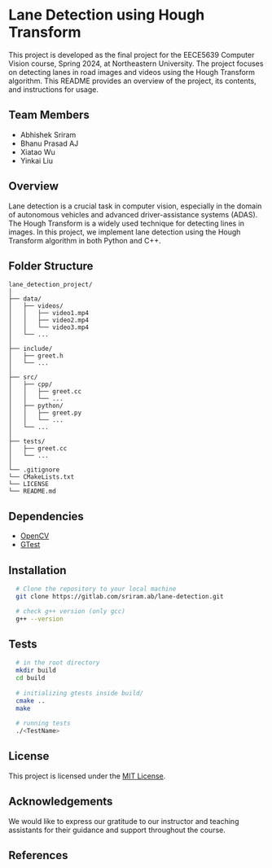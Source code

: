 # Lane Detection using Hough Transform

This project is developed as the final project for the EECE5639 Computer Vision course, Spring 2024, at Northeastern University. The project focuses on detecting lanes in road images and videos using the Hough Transform algorithm. This README provides an overview of the project, its contents, and instructions for usage.

## Team Members
- Abhishek Sriram
- Bhanu Prasad AJ
- Xiatao Wu
- Yinkai Liu

## Overview
Lane detection is a crucial task in computer vision, especially in the domain of autonomous vehicles and advanced driver-assistance systems (ADAS). The Hough Transform is a widely used technique for detecting lines in images. In this project, we implement lane detection using the Hough Transform algorithm in both Python and C++.

## Folder Structure

```
lane_detection_project/
│
├── data/
│   ├── videos/
│   │   ├── video1.mp4
│   │   ├── video2.mp4
│   │   └── video3.mp4
│   └── ...
│
├── include/
│   ├── greet.h
│   └── ...
│
├── src/
│   ├── cpp/
│   │   ├── greet.cc
│   │   └── ...
│   ├── python/
│   │   ├── greet.py
│   │   └── ...
│   └── ...
│
├── tests/
│   ├── greet.cc
│   └── ...
│
└── .gitignore
└── CMakeLists.txt
└── LICENSE
└── README.md
```

## Dependencies

- [OpenCV](https://opencv.org/)
- [GTest](http://google.github.io/googletest/)

## Installation

```bash
  # Clone the repository to your local machine
  git clone https://gitlab.com/sriram.ab/lane-detection.git

  # check g++ version (only gcc)
  g++ --version
```

## Tests

```bash
  # in the root directory
  mkdir build
  cd build
  
  # initializing gtests inside build/
  cmake ..
  make
  
  # running tests
  ./<TestName>
```

## License
This project is licensed under the [MIT License](LICENSE).

## Acknowledgements
We would like to express our gratitude to our instructor and teaching assistants for their guidance and support throughout the course.

## References